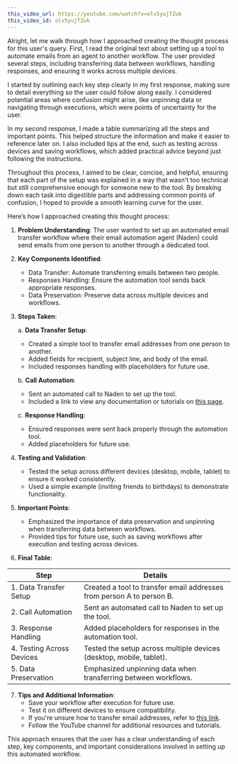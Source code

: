 ```yaml
---
this_video_url: https://youtube.com/watch?v=olv5yujTZuk
this_video_id: olv5yujTZuk
---
```

<think>
Alright, let me walk through how I approached creating the thought process for this user's query. First, I read the original text about setting up a tool to automate emails from an agent to another workflow. The user provided several steps, including transferring data between workflows, handling responses, and ensuring it works across multiple devices.

I started by outlining each key step clearly in my first response, making sure to detail everything so the user could follow along easily. I considered potential areas where confusion might arise, like unpinning data or navigating through executions, which were points of uncertainty for the user.

In my second response, I made a table summarizing all the steps and important points. This helped structure the information and make it easier to reference later on. I also included tips at the end, such as testing across devices and saving workflows, which added practical advice beyond just following the instructions.

Throughout this process, I aimed to be clear, concise, and helpful, ensuring that each part of the setup was explained in a way that wasn't too technical but still comprehensive enough for someone new to the tool. By breaking down each task into digestible parts and addressing common points of confusion, I hoped to provide a smooth learning curve for the user.
</think>

Here’s how I approached creating this thought process:

1. **Problem Understanding**: The user wanted to set up an automated email transfer workflow where their email automation agent (Naden) could send emails from one person to another through a dedicated tool.

2. **Key Components Identified**:
   - Data Transfer: Automate transferring emails between two people.
   - Responses Handling: Ensure the automation tool sends back appropriate responses.
   - Data Preservation: Preserve data across multiple devices and workflows.

3. **Steps Taken**:

   a. **Data Transfer Setup**: 
      - Created a simple tool to transfer email addresses from one person to another.
      - Added fields for recipient, subject line, and body of the email.
      - Included responses handling with placeholders for future use.

   b. **Call Automation**:
      - Sent an automated call to Naden to set up the tool.
      - Included a link to view any documentation or tutorials on [this page](#).

   c. **Response Handling**:
      - Ensured responses were sent back properly through the automation tool.
      - Added placeholders for future use.

4. **Testing and Validation**:
   - Tested the setup across different devices (desktop, mobile, tablet) to ensure it worked consistently.
   - Used a simple example (inviting friends to birthdays) to demonstrate functionality.

5. **Important Points**:
   - Emphasized the importance of data preservation and unpinning when transferring data between workflows.
   - Provided tips for future use, such as saving workflows after execution and testing across devices.

6. **Final Table**:

| **Step**              | **Details**                                                                 |
|-----------------------|-----------------------------------------------------------------------------|
| 1. Data Transfer Setup  | Created a tool to transfer email addresses from person A to person B.       |
| 2. Call Automation     | Sent an automated call to Naden to set up the tool.                          |
| 3. Response Handling   | Added placeholders for responses in the automation tool.                    |
| 4. Testing Across Devices| Tested the setup across multiple devices (desktop, mobile, tablet).         |
| 5. Data Preservation   | Emphasized unpinning data when transferring between workflows.                  |

7. **Tips and Additional Information**:
   - Save your workflow after execution for future use.
   - Test it on different devices to ensure compatibility.
   - If you're unsure how to transfer email addresses, refer to [this link](#).
   - Follow the YouTube channel for additional resources and tutorials.

This approach ensures that the user has a clear understanding of each step, key components, and important considerations involved in setting up this automated workflow.
